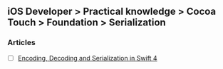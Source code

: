## iOS Developer > Practical knowledge > Cocoa Touch > Foundation > Serialization

### Articles
- [ ] [Encoding, Decoding and Serialization in Swift 4](https://www.raywenderlich.com/172145/encoding-decoding-and-serialization-in-swift-4)


